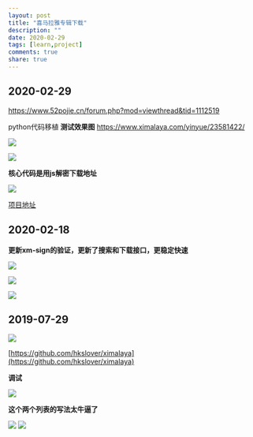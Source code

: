 ```yaml
---
layout: post
title: "喜马拉雅专辑下载"
description: ""
date: 2020-02-29
tags: [learn,project]
comments: true
share: true
---
```


## 2020-02-29
https://www.52pojie.cn/forum.php?mod=viewthread&tid=1112519

python代码移植
**测试效果图**
https://www.ximalaya.com/yinyue/23581422/

![](https://gitee.com/hkslover/blog_img/raw/master/2020/%E5%BE%AE%E4%BF%A1%E6%88%AA%E5%9B%BE_20200229140447.png)

![](https://gitee.com/hkslover/blog_img/raw/master/2020/%E5%BE%AE%E4%BF%A1%E6%88%AA%E5%9B%BE_20200229140631.png)

**核心代码是用js解密下载地址**

![](https://gitee.com/hkslover/blog_img/raw/master/2020/%E5%BE%AE%E4%BF%A1%E6%88%AA%E5%9B%BE_20200229141323.png)

[项目地址](https://github.com/hkslover/ximalaya/tree/master/pay)

## 2020-02-18

**更新xm-sign的验证，更新了搜索和下载接口，更稳定快速**

![](https://gitee.com/hkslover/blog_img/raw/master/2020/%E5%BE%AE%E4%BF%A1%E6%88%AA%E5%9B%BE_20200214125951.png)

![](https://gitee.com/hkslover/blog_img/raw/master/2020/QQ%E6%88%AA%E5%9B%BE20200218120333.png)

![](https://gitee.com/hkslover/blog_img/raw/master/2020/QQ%E6%88%AA%E5%9B%BE20200218120302.png)

## 2019-07-29

![](https://gitee.com/hkslover/blog_img/raw/master/%E6%B7%B1%E5%BA%A6%E6%88%AA%E5%9B%BE_%E9%80%89%E6%8B%A9%E5%8C%BA%E5%9F%9F_20191013121609.png)

[https://github.com/hkslover/ximalaya](https://github.com/hkslover/ximalaya)

**调试**

![](https://gitee.com/hkslover/blog_img/blob/master/QQ%E6%88%AA%E5%9B%BE20190729183014.png)

**这个两个列表的写法太牛逼了**

![](https://gitee.com/hkslover/blog_img/raw/master/QQ%E6%88%AA%E5%9B%BE20190729223838.png)
![](https://gitee.com/hkslover/blog_img/raw/master/QQ%E6%88%AA%E5%9B%BE20190729223918.png)

